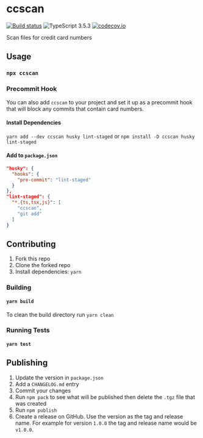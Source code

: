 # ccscan

[![Build status](https://github.com/neofinancial/config-dug/workflows/CI/badge.svg)](https://github.com/neofinancial/ccscan/actions)
![TypeScript 3.5.3](https://img.shields.io/badge/TypeScript-3.5.3-brightgreen.svg)
[![codecov.io](https://codecov.io/github/neofinancial/ccscan/coverage.svg)](https://codecov.io/github/neofinancial/ccscan)

Scan files for credit card numbers

## Usage

### `npx ccscan`

### Precommit Hook

You can also add `ccscan` to your project and set it up as a precommit hook that will block any commits that contain card numbers.

#### Install Dependencies

`yarn add --dev ccscan husky lint-staged` or `npm install -D ccscan husky lint-staged`

#### Add to `package.json`

```json
"husky": {
  "hooks": {
    "pre-commit": "lint-staged"
  }
},
"lint-staged": {
  "*.{ts,tsx,js}": [
    "ccscan",
    "git add"
  ]
}
```

## Contributing

1. Fork this repo
1. Clone the forked repo
1. Install dependencies: `yarn`

### Building

#### `yarn build`

To clean the build directory run `yarn clean`

### Running Tests

#### `yarn test`

## Publishing

1. Update the version in `package.json`
1. Add a `CHANGELOG.md` entry
1. Commit your changes
1. Run `npm pack` to see what will be published then delete the `.tgz` file that was created
1. Run `npm publish`
1. Create a release on GitHub. Use the version as the tag and release name. For example for version `1.0.0` the tag and release name would be `v1.0.0`.
